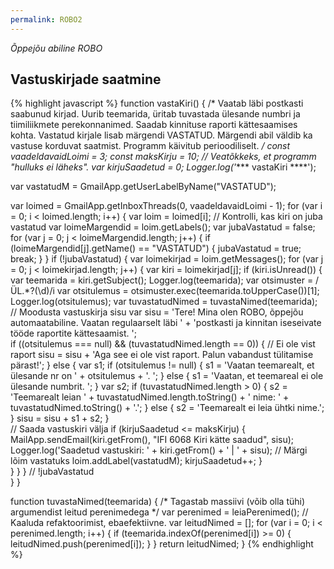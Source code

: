 ```yaml
---
permalink: ROBO2
---
```


_Õppejõu abiline ROBO_

## Vastuskirjade saatmine

{% highlight javascript %}
function vastaKiri() {
/*
  Vaatab läbi postkasti saabunud kirjad. Uurib teemarida, üritab tuvastada ülesande numbri ja
  tiimiliikmete perekonnanimed. Saadab kinnituse raporti kättesaamises kohta.
  Vastatud kirjale lisab märgendi VASTATUD. Märgendi abil väldib ka vastuse korduvat saatmist.
  Programm käivitub perioodiliselt. 
*/
  const vaadeldavaidLoimi = 3;
  const maksKirju = 10; // Veatõkkeks, et programm "hulluks ei läheks".
  var kirjuSaadetud = 0;
  Logger.log('**** vastaKiri ****');
 
  var vastatudM = GmailApp.getUserLabelByName("VASTATUD");
  
  var loimed = GmailApp.getInboxThreads(0, vaadeldavaidLoimi - 1);
  for (var i = 0; i < loimed.length; i++) {
    var loim = loimed[i]; 
    // Kontrolli, kas kiri on juba vastatud
    var loimeMargendid = loim.getLabels();
    var jubaVastatud = false;
    for (var j = 0; j < loimeMargendid.length; j++) {
      if (loimeMargendid[j].getName() == "VASTATUD") {
        jubaVastatud = true;
        break;
      }
    }
    if (!jubaVastatud) { 
      var loimekirjad = loim.getMessages();
      for (var j = 0; j < loimekirjad.length; j++) {
        var kiri = loimekirjad[j];
        if (kiri.isUnread()) {
          var teemarida = kiri.getSubject();
          Logger.log(teemarida);
          var otsimuster = /ÜL.*?(\d)/i
          var otsitulemus = otsimuster.exec(teemarida.toUpperCase())[1];
          Logger.log(otsitulemus);
          var tuvastatudNimed = tuvastaNimed(teemarida);
          // Moodusta vastuskirja sisu
          var sisu = 
              'Tere! Mina olen ROBO, õppejõu automaatabiline. Vaatan regulaarselt läbi ' +
                'postkasti ja kinnitan iseseivate tööde raportite kättesaamist. ';  
          if ((otsitulemus === null) && (tuvastatudNimed.length == 0)) { // Ei ole vist raport
            sisu = sisu +
              'Aga see ei ole vist raport. Palun vabandust tülitamise pärast!';
          }
          else {
            var s1;
            if (otsitulemus != null) {
              s1 = 'Vaatan teemarealt, et ülesande nr on ' + otsitulemus + '. ';
            } else {
              s1 = 'Vaatan, et teemareal ei ole ülesande numbrit. ';
            }
            var s2;
            if (tuvastatudNimed.length > 0) {
              s2 = 'Teemarealt leian ' + tuvastatudNimed.length.toString() + ' nime: ' + 
                tuvastatudNimed.toString() + '.';
            } else {
              s2 = 'Teemarealt ei leia ühtki nime.';
            }
            sisu = sisu + s1 + s2;
          }  
          // Saada vastuskiri välja
          if (kirjuSaadetud <= maksKirju) {
            MailApp.sendEmail(kiri.getFrom(),
                              "IFI 6068 Kiri kätte saadud", sisu);
            Logger.log('Saadetud vastuskiri: ' + kiri.getFrom() + ' | ' + sisu);
            // Märgi lõim vastatuks
            loim.addLabel(vastatudM);
            kirjuSaadetud++;
          }  
        }
      }
    } // !jubaVastatud  
  }
}  

function tuvastaNimed(teemarida) {
/*
  Tagastab massiivi (võib olla tühi) argumendist leitud perenimedega
*/
  var perenimed = leiaPerenimed(); // Kaaluda refaktoorimist, ebaefektiivne.
  var leitudNimed = [];
  for (var i = 0; i < perenimed.length; i++) {
    if (teemarida.indexOf(perenimed[i]) >= 0) {
      leitudNimed.push(perenimed[i]);
    }
  }
  return leitudNimed;
}
{% endhighlight %}